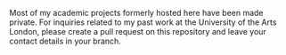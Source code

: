 Most of my academic projects formerly hosted here have been made private. For inquiries related to my past work at the University of the Arts London, please create a pull request on this repository and leave your contact details in your branch.
